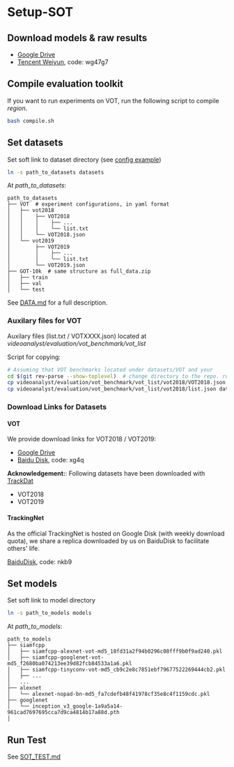 # Setup-SOT


## Download models & raw results

- [Google Drive](https://drive.google.com/open?id=1XhWIU1KIt9wvFpzZqEDaX-GrgZ9AVcOC)
- [Tencent Weiyun](https://share.weiyun.com/56C92l4), code: wg47g7

## Compile evaluation toolkit

If you want to run experiments on VOT, run the following script to compile _region_.

```Bash
bash compile.sh
```

## Set datasets

Set soft link to dataset directory (see [config example](../../experiments/siamfcpp/test/vot/siamfcpp_alexnet.yaml))

```bash
ln -s path_to_datasets datasets
```

At _path_to_datasets_:

```File Tree
path_to_datasets
├── VOT  # experiment configurations, in yaml format
│   ├── vot2018
│   │    ├── VOT2018
│   │    │    ├── ...
│   │    │    └── list.txt
│   │    └── VOT2018.json
│   └── vot2019
│        ├── VOT2019
│        │    ├── ...
│        │    └── list.txt
│        └── VOT2019.json
├── GOT-10k  # same structure as full_data.zip
│   ├── train
│   ├── val
│   └── test
```

See [DATA.md](../../docs/DEVELOP/DATA.md) for a full description.

### Auxilary files for VOT

Auxilary files (list.txt / VOTXXXX.json) located at _videoanalyst/evaluation/vot_benchmark/vot_list_

Script for copying:

```Bash
# Assuming that VOT benchmarks located under datasets/VOT and your
cd $(git rev-parse --show-toplevel)  # change directory to the repo. root
cp videoanalyst/evaluation/vot_benchmark/vot_list/vot2018/VOT2018.json datasets/VOT/vot2018/
cp videoanalyst/evaluation/vot_benchmark/vot_list/vot2018/list.json datasets/VOT/vot2018/VOT2018/
```

### Download Links for Datasets
#### VOT
We provide download links for VOT2018 / VOT2019:

- [Google Drive](https://drive.google.com/open?id=18vaGhvrr_rt70sZr_TisrWl7meO9NE0J)
- [Baidu Disk](https://pan.baidu.com/s/1HZkbWen4mEkxaJL3Rj9pig), code: xg4q

__Acknowledgement:__: Following datasets have been downloaded with [TrackDat](https://github.com/jvlmdr/trackdat)

- VOT2018
- VOT2019

#### TrackingNet

As the official TrackingNet is hosted on Google Disk (with weekly download quota), we share a replica downloaded by us on BaiduDisk to facilitate others' life.

[BaiduDisk](https://pan.baidu.com/s/1PXSRAqcw-KMfBIJYUtI4Aw), code: nkb9

## Set models

Set soft link to model directory

```Bash
ln -s path_to_models models
```

At _path_to_models_:

```File Tree
path_to_models
├── siamfcpp
│   ├── siamfcpp-alexnet-vot-md5_18fd31a2f94b0296c08fff9b0f9ad240.pkl
│   ├── siamfcpp-googlenet-vot-md5_f2680ba074213ee39d82fcb84533a1a6.pkl
│   ├── siamfcpp-tinyconv-vot-md5_cb9c2e8c7851ebf79677522269444cb2.pkl
│   ├── ...
│   ...
├── alexnet
│   └── alexnet-nopad-bn-md5_fa7cdefb48f41978cf35e8c4f1159cdc.pkl
├── googlenet
│   └── inception_v3_google-1a9a5a14-961cad7697695cca7d9ca4814b17a88d.pth
│
```

## Run Test

See [SOT_TEST.md](./SOT_TEST.md)
